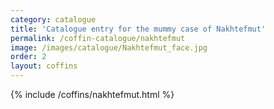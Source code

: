 ```yaml
---
category: catalogue
title: 'Catalogue entry for the mummy case of Nakhtefmut'
permalink: /coffin-catalogue/nakhtefmut
image: /images/catalogue/Nakhtefmut_face.jpg
order: 2
layout: coffins
---
```


{% include /coffins/nakhtefmut.html %} 
